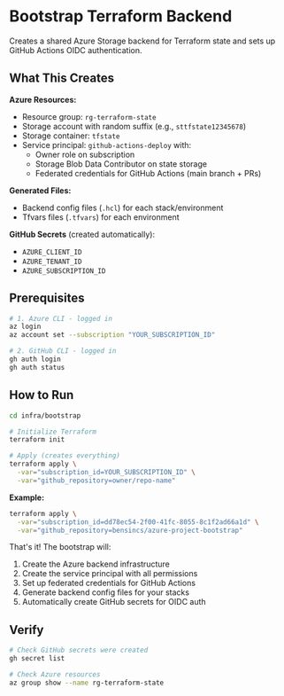 # Bootstrap Terraform Backend

Creates a shared Azure Storage backend for Terraform state and sets up GitHub Actions OIDC authentication.

## What This Creates

**Azure Resources:**
- Resource group: `rg-terraform-state`
- Storage account with random suffix (e.g., `sttfstate12345678`)
- Storage container: `tfstate`
- Service principal: `github-actions-deploy` with:
  - Owner role on subscription
  - Storage Blob Data Contributor on state storage
  - Federated credentials for GitHub Actions (main branch + PRs)

**Generated Files:**
- Backend config files (`.hcl`) for each stack/environment
- Tfvars files (`.tfvars`) for each environment

**GitHub Secrets** (created automatically):
- `AZURE_CLIENT_ID`
- `AZURE_TENANT_ID`
- `AZURE_SUBSCRIPTION_ID`

## Prerequisites

```bash
# 1. Azure CLI - logged in
az login
az account set --subscription "YOUR_SUBSCRIPTION_ID"

# 2. GitHub CLI - logged in
gh auth login
gh auth status
```

## How to Run

```bash
cd infra/bootstrap

# Initialize Terraform
terraform init

# Apply (creates everything)
terraform apply \
  -var="subscription_id=YOUR_SUBSCRIPTION_ID" \
  -var="github_repository=owner/repo-name"
```

**Example:**
```bash
terraform apply \
  -var="subscription_id=dd78ec54-2f00-41fc-8055-8c1f2ad66a1d" \
  -var="github_repository=bensincs/azure-project-bootstrap"
```

That's it! The bootstrap will:
1. Create the Azure backend infrastructure
2. Create the service principal with all permissions
3. Set up federated credentials for GitHub Actions
4. Generate backend config files for your stacks
5. Automatically create GitHub secrets for OIDC auth

## Verify

```bash
# Check GitHub secrets were created
gh secret list

# Check Azure resources
az group show --name rg-terraform-state
```
